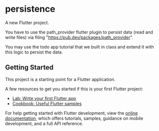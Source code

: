 # persistence

A new Flutter project.

You have to use the path_provider flutter plugin to persist data (read and write files) via filing "https://pub.dev/packages/path_provider". 

You may use the todo app tutorial that we built in class and extend it with this logic to persist the data.

## Getting Started

This project is a starting point for a Flutter application.

A few resources to get you started if this is your first Flutter project:

- [Lab: Write your first Flutter app](https://docs.flutter.dev/get-started/codelab)
- [Cookbook: Useful Flutter samples](https://docs.flutter.dev/cookbook)

For help getting started with Flutter development, view the
[online documentation](https://docs.flutter.dev/), which offers tutorials,
samples, guidance on mobile development, and a full API reference.
